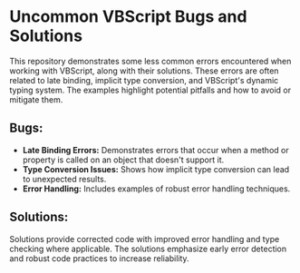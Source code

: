 # Uncommon VBScript Bugs and Solutions

This repository demonstrates some less common errors encountered when working with VBScript, along with their solutions.  These errors are often related to late binding, implicit type conversion, and VBScript's dynamic typing system.  The examples highlight potential pitfalls and how to avoid or mitigate them.

## Bugs:

* **Late Binding Errors:** Demonstrates errors that occur when a method or property is called on an object that doesn't support it.
* **Type Conversion Issues:** Shows how implicit type conversion can lead to unexpected results. 
* **Error Handling:** Includes examples of robust error handling techniques.

## Solutions:

Solutions provide corrected code with improved error handling and type checking where applicable. The solutions emphasize early error detection and robust code practices to increase reliability.